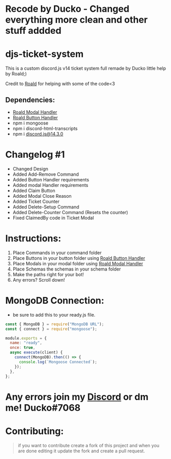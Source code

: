 # Recode by Ducko - Changed everything more clean and other stuff addded

# djs-ticket-system
This is a custom discord.js v14 ticket system full remade by Ducko little help by Roald;)

Credit to [Roald](https://github.com/RoaldDahl) for helping with some of the code<3

## Dependencies:
-  [Roald Modal Handler](https://github.com/RoaldDahl/Modal-Handler)
-  [Roald Button Handler](https://github.com/RoaldDahl/Button-Handler)
-  npm i mongoose
-  npm i discord-html-transcripts
-  npm i discord.js@14.3.0

# Changelog #1
- Changed Design
- Added Add-Remove Command
- Added Button Handler requirements
- Added modal Handler requirements
- Added Claim Button
- Added Modal Close Reason
- Added Ticket Counter
- Added Delete-Setup Command
- Added Delete-Counter Command (Resets the counter)
- Fixed ClaimedBy code in Ticket Modal

# Instructions:
1) Place Commands in your command folder
2) Place Buttons in your button folder using [Roald Button Handler](https://github.com/RoaldDahl/Button-Handler)
3) Place Modals in your modal folder using [Roald Modal Handler](https://github.com/RoaldDahl/Modal-Handler)
4) Place Schemas the schemas in your schema folder
5) Make the paths right for your bot!
6) Any errors? Scroll down!

# MongoDB Connection:
- be sure to add this to your ready.js file.
```js
const { MongoDB } = require("MongoDB URL");
const { connect } = require("mongoose");

module.exports = {
  name: "ready",
  once: true,
  async execute(client) {
    connect(MongoDB).then(() => {
      console.log(`Mongoose Connected`);
    });
  },
};
```

# Any errors join my [Discord](https://discord.gg/TKz7BMwEap) or dm me! Ducko#7068

# Contributing:
> if you want to contribute create a fork of this project and when you are done editing it update the fork and create a pull request.
